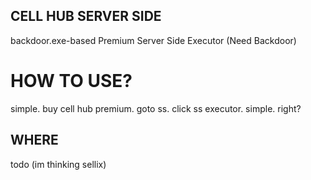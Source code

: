 ## CELL HUB SERVER SIDE

backdoor.exe-based Premium Server Side Executor (Need Backdoor)

# HOW TO USE?

simple. buy cell hub premium. goto ss. click ss executor.
simple. right?

## WHERE

todo (im thinking sellix)
